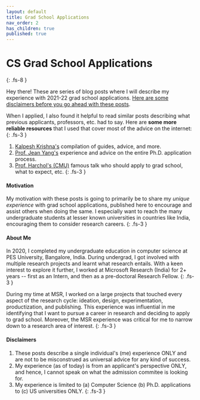```yaml
---
layout: default
title: Grad School Applications
nav_order: 2
has_children: true
published: true
---
```


# CS Grad School Applications
{: .fs-8 }

Hey there! These are series of blog posts where I will describe my experience with 2021-22 grad school applications. 
[Here are some disclaimers before you go ahead with these posts](#disclaimers).

When I applied, I also found it helpful to read similar posts describing what previous applicants, professors, etc. had to say. Here are **some more reliable resources** that I used that cover most of the advice on the internet:
{: .fs-3 }

1. [Kalpesh Krishna's](https://martiansideofthemoon.github.io/2018/05/29/grad-resources.html) compilation of guides, advice, and more.
2. [Prof. Jean Yang's](https://jxyzabc.blogspot.com/2008/08/cs-grad-school-part-1-deciding-to-apply.html) experience and advice on the entire Ph.D. application process.
3. [Prof. Harchol's (CMU)](http://www.cs.cmu.edu/~harchol/gradschooltalk.pdf) famous talk who should apply to grad school, what to expect, etc.
{: .fs-3 }

#### Motivation
My motivation with these posts is going to primarily be to share my *unique experience* with grad school applications, published here to encourage and assist others when doing the same. I especially want to reach the many undergraduate students at lesser known universities in countries like India, encouraging them to consider research careers.
{: .fs-3 }

#### About Me
In 2020, I completed my undergraduate education in computer science at PES University, Bangalore, India. During undergrad, I got involved with multiple research projects and learnt what research entails. With a keen interest to explore it further, I worked at Microsoft Research (India) for 2+ years -- first as an Intern, and then as a pre-doctoral Research Fellow. 
{: .fs-3 }

During my time at MSR, I worked on a large projects that touched every aspect of the research cycle: ideation, design, experimentation, productization, and publishing. This experience was influential in me identifying that I want to pursue a career in research and deciding to apply to grad school. Moreover, the MSR experience was critical for me to narrow down to a research area of interest.
{: .fs-3 }

<!-- I'm starting graduate program at Berkeley.  -->


#### Disclaimers
1. These posts describe a single individual's (me) experience ONLY and are not to be misconstrued as universal advice for any kind of success.
2. My experience (as of today) is from an applicant's perspective ONLY, and hence, I cannot speak on what the admission commitee is looking for.
3. My experience is limited to (a) Computer Science (b) Ph.D. applications to (c) US universities ONLY.
{: .fs-3 }